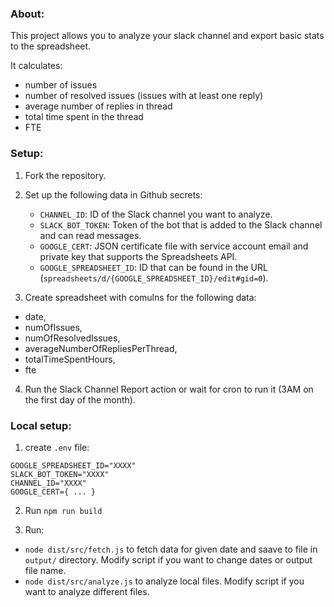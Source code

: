 ### About:

This project allows you to analyze your slack channel and export basic stats to the spreadsheet.

It calculates:

- number of issues
- number of resolved issues (issues with at least one reply)
- average number of replies in thread
- total time spent in the thread
- FTE

### Setup:
1. Fork the repository.

2. Set up the following data in Github secrets:
    - `CHANNEL_ID`: ID of the Slack channel you want to analyze.
    - `SLACK_BOT_TOKEN`: Token of the bot that is added to the Slack channel and can read messages.
    - `GOOGLE_CERT`: JSON certificate file with service account email and private key that supports the Spreadsheets API.
    - `GOOGLE_SPREADSHEET_ID`: ID that can be found in the URL (`spreadsheets/d/{GOOGLE_SPREADSHEET_ID}/edit#gid=0`).

3. Create spreadsheet with comulns for the following data:
- date,
- numOfIssues,
- numOfResolvedIssues,
- averageNumberOfRepliesPerThread,
- totalTimeSpentHours,
- fte

4. Run the Slack Channel Report action or wait for cron to run it (3AM on the first day of the month).

### Local setup:

1. create `.env` file:
```
GOOGLE_SPREADSHEET_ID="XXXX"
SLACK_BOT_TOKEN="XXXX"
CHANNEL_ID="XXXX"
GOOGLE_CERT={ ... }
```

2. Run `npm run build`

3. Run:
- `node dist/src/fetch.js` to fetch data for given date and saave to file in `output/` directory. Modify script if you want to change dates or output file name.
- `node dist/src/analyze.js` to analyze local files. Modify script if you want to analyze different files.
